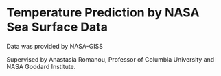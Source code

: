 # Temperature Prediction by NASA Sea Surface Data

Data was provided by NASA-GISS

Supervised by Anastasia Romanou, Professor of Columbia University and NASA Goddard Institute.
